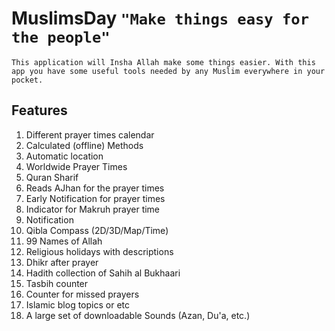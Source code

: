# MuslimsDay ```"Make things easy for the people"```

```This application will Insha Allah make some things easier. With this app you have some useful tools needed by any Muslim everywhere in your pocket.```

## Features
<ol>
<li>Different prayer times calendar</li>
<li>Calculated (offline) Methods</li>
<li>Automatic location</li>
<li>Worldwide Prayer Times</li>
<li>Quran Sharif</li>
<li>Reads AJhan for the prayer times</li>
<li>Early Notification for prayer times</li>
<li>Indicator for Makruh prayer time</li>
<li>Notification</li>
<li>Qibla Compass (2D/3D/Map/Time)</li>
<li>99 Names of Allah</li>
<li>Religious holidays with descriptions</li>
<li>Dhikr after prayer</li>
<li>Hadith collection of Sahih al Bukhaari</li>
<li>Tasbih counter</li>
<li>Counter for missed prayers</li>
<li>Islamic blog topics or etc</li>
<li>A large set of downloadable Sounds (Azan, Du'a, etc.)</li>
</ol>

